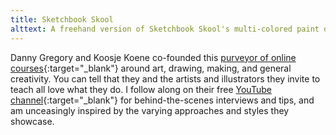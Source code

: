 ```yaml
---
title: Sketchbook Skool
alttext: A freehand version of Sketchbook Skool's multi-colored paint drip motif.
---
```


Danny Gregory and Koosje Koene co-founded this [purveyor of online courses](https://klass.sketchbookskool.com/){:target="_blank"} around art, drawing, making, and general creativity. You can tell that they and the artists and illustrators they invite to teach all love what they do. I follow along on their free [YouTube channel](https://www.youtube.com/channel/UCnwAvNKzdoFgRyvXEBJBv0Q){:target="_blank"} for behind-the-scenes interviews and tips, and am unceasingly inspired by the varying approaches and styles they showcase.
